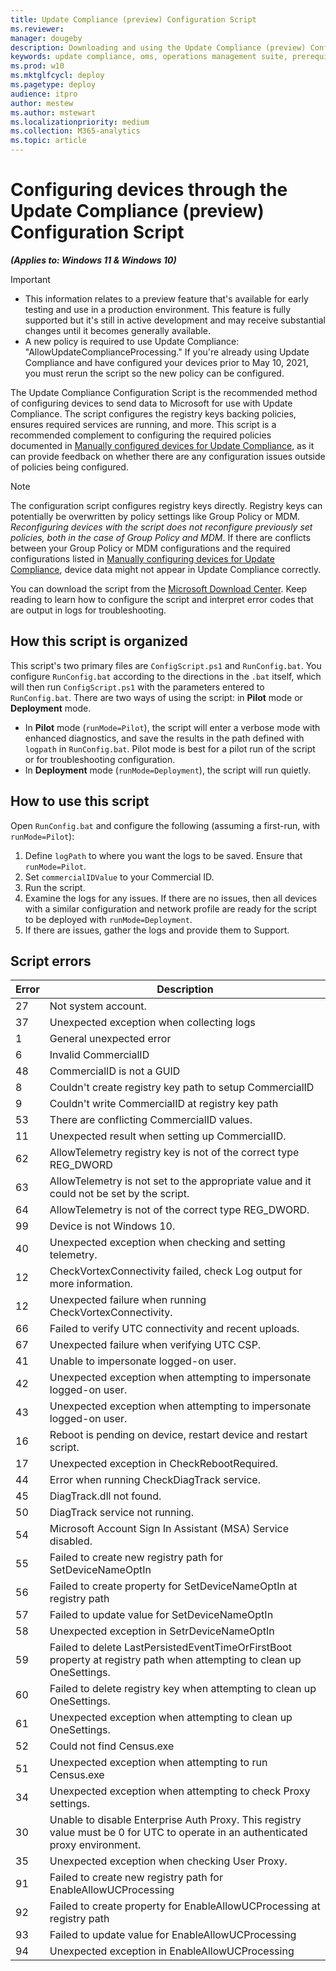 ```yaml
---
title: Update Compliance (preview) Configuration Script
ms.reviewer: 
manager: dougeby
description: Downloading and using the Update Compliance (preview) Configuration Script
keywords: update compliance, oms, operations management suite, prerequisites, requirements, updates, upgrades, antivirus, antimalware, signature, log analytics, wdav
ms.prod: w10
ms.mktglfcycl: deploy
ms.pagetype: deploy
audience: itpro
author: mestew
ms.author: mstewart
ms.localizationpriority: medium
ms.collection: M365-analytics
ms.topic: article
---
```


# Configuring devices through the Update Compliance (preview) Configuration Script
<!--37063317, 30141258, 37063041-->
***(Applies to: Windows 11 & Windows 10)***

> [!Important]
> - This information relates to a preview feature that's available for early testing and use in a production environment. This feature is fully supported but it's still in active development and may receive substantial changes until it becomes generally available.
> - A new policy is required to use Update Compliance: "AllowUpdateComplianceProcessing." If you're already using Update Compliance and have configured your devices prior to May 10, 2021, you must rerun the script so the new policy can be configured.

The Update Compliance Configuration Script is the recommended method of configuring devices to send data to Microsoft for use with Update Compliance. The script configures the registry keys backing policies, ensures required services are running, and more. This script is a recommended complement to configuring the required policies documented in [Manually configured devices for Update Compliance](update-compliance-configuration-manual.md), as it can provide feedback on whether there are any configuration issues outside of policies being configured. 

> [!NOTE]
> The configuration script configures registry keys directly. Registry keys can potentially be overwritten by policy settings like Group Policy or MDM. *Reconfiguring devices with the script does not reconfigure previously set policies, both in the case of Group Policy and MDM*. If there are conflicts between your Group Policy or MDM configurations and the required configurations listed in [Manually configuring devices for Update Compliance](update-compliance-configuration-manual.md), device data might not appear in Update Compliance correctly. 

You can download the script from the [Microsoft Download Center](https://www.microsoft.com/download/details.aspx?id=101086). Keep reading to learn how to configure the script and interpret error codes that are output in logs for troubleshooting.

## How this script is organized

This script's two primary files are `ConfigScript.ps1` and `RunConfig.bat`. You configure `RunConfig.bat` according to the directions in the `.bat` itself, which will then run `ConfigScript.ps1` with the parameters entered to `RunConfig.bat`. There are two ways of using the script: in **Pilot** mode or **Deployment** mode. 

- In **Pilot** mode (`runMode=Pilot`), the script will enter a verbose mode with enhanced diagnostics, and save the results in the path defined with `logpath` in `RunConfig.bat`. Pilot mode is best for a pilot run of the script or for troubleshooting configuration.
- In **Deployment** mode (`runMode=Deployment`), the script will run quietly. 


## How to use this script

Open `RunConfig.bat` and configure the following (assuming a first-run, with `runMode=Pilot`):

1. Define `logPath` to where you want the logs to be saved. Ensure that `runMode=Pilot`.
2. Set `commercialIDValue` to your Commercial ID.
3. Run the script.
4. Examine the logs for any issues. If there are no issues, then all devices with a similar configuration and network profile are ready for the script to be deployed with `runMode=Deployment`.
5. If there are issues, gather the logs and provide them to Support.


## Script errors

|Error  |Description  |
|---------|---------|
| 27    | Not system account. |
| 37    | Unexpected exception when collecting logs| 
| 1    | General unexpected error| 
| 6    | Invalid CommercialID| 
| 48    | CommercialID is not a GUID| 
| 8    | Couldn't create registry key path to setup CommercialID| 
| 9    | Couldn't write CommercialID at registry key path| 
| 53    | There are conflicting CommercialID values.| 
| 11    | Unexpected result when setting up CommercialID.| 
| 62    | AllowTelemetry registry key is not of the correct type REG_DWORD| 
| 63    | AllowTelemetry is not set to the appropriate value and it could not be set by the script.| 
| 64    | AllowTelemetry is not of the correct type REG_DWORD.| 
| 99    | Device is not Windows 10.| 
| 40    | Unexpected exception when checking and setting telemetry.| 
| 12    | CheckVortexConnectivity failed, check Log output for more information.| 
| 12    | Unexpected failure when running CheckVortexConnectivity.| 
| 66    | Failed to verify UTC connectivity and recent uploads.|  
| 67    | Unexpected failure when verifying UTC CSP.| 
| 41    | Unable to impersonate logged-on user.| 
| 42    | Unexpected exception when attempting to impersonate logged-on user.| 
| 43    | Unexpected exception when attempting to impersonate logged-on user.| 
| 16    | Reboot is pending on device, restart device and restart script.| 
| 17    | Unexpected exception in CheckRebootRequired.| 
| 44    | Error when running CheckDiagTrack service.| 
| 45    | DiagTrack.dll not found.| 
| 50    | DiagTrack service not running.| 
| 54    | Microsoft Account Sign In Assistant (MSA) Service disabled.| 
| 55    | Failed to create new registry path for SetDeviceNameOptIn| 
| 56    | Failed to create property for SetDeviceNameOptIn at registry path| 
| 57    | Failed to update value for SetDeviceNameOptIn| 
| 58    | Unexpected exception in SetrDeviceNameOptIn| 
| 59    | Failed to delete LastPersistedEventTimeOrFirstBoot property at registry path when attempting to clean up OneSettings.| 
| 60    | Failed to delete registry key when attempting to clean up OneSettings.| 
| 61    | Unexpected exception when attempting to clean up OneSettings.| 
| 52    | Could not find Census.exe| 
| 51    | Unexpected exception when attempting to run Census.exe| 
| 34    | Unexpected exception when attempting to check  Proxy settings.| 
| 30    | Unable to disable Enterprise Auth Proxy. This registry value must be 0 for UTC to operate in an authenticated proxy environment.| 
| 35    | Unexpected exception when checking User Proxy.| 
| 91    | Failed to create new registry path for EnableAllowUCProcessing| 
| 92    | Failed to create property for EnableAllowUCProcessing at registry path| 
| 93    | Failed to update value for EnableAllowUCProcessing| 
| 94    | Unexpected exception in EnableAllowUCProcessing| 
